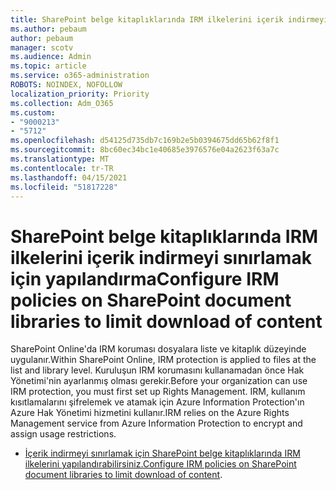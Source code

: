```yaml
---
title: SharePoint belge kitaplıklarında IRM ilkelerini içerik indirmeyi sınırlamak için yapılandırma
ms.author: pebaum
author: pebaum
manager: scotv
ms.audience: Admin
ms.topic: article
ms.service: o365-administration
ROBOTS: NOINDEX, NOFOLLOW
localization_priority: Priority
ms.collection: Adm_O365
ms.custom:
- "9000213"
- "5712"
ms.openlocfilehash: d54125d735db7c169b2e5b0394675dd65b62f8f1
ms.sourcegitcommit: 8bc60ec34bc1e40685e3976576e04a2623f63a7c
ms.translationtype: MT
ms.contentlocale: tr-TR
ms.lasthandoff: 04/15/2021
ms.locfileid: "51817228"
---
```

# <a name="configure-irm-policies-on-sharepoint-document-libraries-to-limit-download-of-content"></a><span data-ttu-id="044f1-102">SharePoint belge kitaplıklarında IRM ilkelerini içerik indirmeyi sınırlamak için yapılandırma</span><span class="sxs-lookup"><span data-stu-id="044f1-102">Configure IRM policies on SharePoint document libraries to limit download of content</span></span>

<span data-ttu-id="044f1-103">SharePoint Online'da IRM koruması dosyalara liste ve kitaplık düzeyinde uygulanır.</span><span class="sxs-lookup"><span data-stu-id="044f1-103">Within SharePoint Online, IRM protection is applied to files at the list and library level.</span></span> <span data-ttu-id="044f1-104">Kuruluşun IRM korumasını kullanamadan önce Hak Yönetimi'nin ayarlanmış olması gerekir.</span><span class="sxs-lookup"><span data-stu-id="044f1-104">Before your organization can use IRM protection, you must first set up Rights Management.</span></span> <span data-ttu-id="044f1-105">IRM, kullanım kısıtlamalarını şifrelemek ve atamak için Azure Information Protection'ın Azure Hak Yönetimi hizmetini kullanır.</span><span class="sxs-lookup"><span data-stu-id="044f1-105">IRM relies on the Azure Rights Management service from Azure Information Protection to encrypt and assign usage restrictions.</span></span>

- <span data-ttu-id="044f1-106">[İçerik indirmeyi sınırlamak için SharePoint belge kitaplıklarında IRM ilkelerini yapılandırabilirsiniz.](https://docs.microsoft.com/microsoft-365/compliance/set-up-irm-in-sp-admin-center)</span><span class="sxs-lookup"><span data-stu-id="044f1-106">[Configure IRM policies on SharePoint document libraries to limit download of content](https://docs.microsoft.com/microsoft-365/compliance/set-up-irm-in-sp-admin-center).</span></span>
